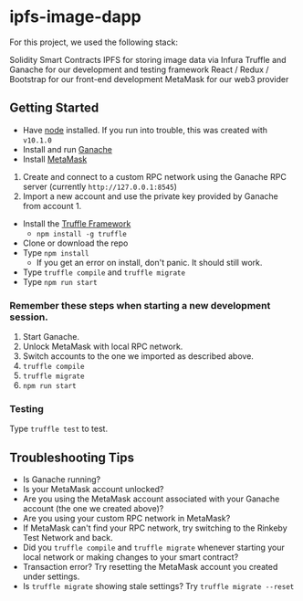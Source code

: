 # ipfs-image-dapp

For this project, we used the following stack:

Solidity Smart Contracts
IPFS for storing image data via Infura
Truffle and Ganache for our development and testing framework
React / Redux / Bootstrap for our front-end development
MetaMask for our web3 provider

## Getting Started

- Have [node](https://nodejs.org/en/) installed. If you run into trouble, this was created with `v10.1.0`
- Install and run [Ganache](http://truffleframework.com/ganache/)
- Install [MetaMask](https://metamask.io/)

1.  Create and connect to a custom RPC network using the Ganache RPC server (currently `http://127.0.0.1:8545`)
2.  Import a new account and use the private key provided by Ganache from account 1.

- Install the [Truffle Framework](http://truffleframework.com/)
  - `npm install -g truffle`
- Clone or download the repo
- Type `npm install`
  - If you get an error on install, don't panic. It should still work.
- Type `truffle compile` and `truffle migrate`
- Type `npm run start`

### Remember these steps when starting a new development session.

1.  Start Ganache.
2.  Unlock MetaMask with local RPC network.
3.  Switch accounts to the one we imported as described above.
4.  `truffle compile`
5.  `truffle migrate`
6.  `npm run start`

### Testing

Type `truffle test` to test.

## Troubleshooting Tips

- Is Ganache running?
- Is your MetaMask account unlocked?
- Are you using the MetaMask account associated with your Ganache account (the one we created above)?
- Are you using your custom RPC network in MetaMask?
- If MetaMask can't find your RPC network, try switching to the Rinkeby Test Network and back.
- Did you `truffle compile` and `truffle migrate` whenever starting your local network or making changes to your smart contract?
- Transaction error? Try resetting the MetaMask account you created under settings.
- Is `truffle migrate` showing stale settings? Try `truffle migrate --reset`
